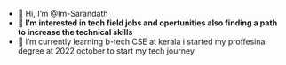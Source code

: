 - 👋 Hi, I’m @Im-Sarandath
- 👀 **I’m interested in tech field jobs and opertunities also finding a path to increase the technical skills**
- 🌱 I’m currently learning b-tech CSE at kerala i started my proffesinal degree at 2022 october to start my tech journey

<!---
Im-Sarandath/Im-Sarandath is a ✨ special ✨ repository because its `README.md` (this file) appears on your GitHub profile.
You can click the Preview link to take a look at your changes.
--->
